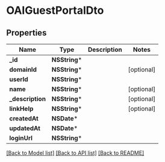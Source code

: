 # OAIGuestPortalDto

## Properties
Name | Type | Description | Notes
------------ | ------------- | ------------- | -------------
**_id** | **NSString*** |  | 
**domainId** | **NSString*** |  | [optional] 
**userId** | **NSString*** |  | 
**name** | **NSString*** |  | [optional] 
**_description** | **NSString*** |  | [optional] 
**linkHelp** | **NSString*** |  | [optional] 
**createdAt** | **NSDate*** |  | 
**updatedAt** | **NSDate*** |  | 
**loginUrl** | **NSString*** |  | 

[[Back to Model list]](../README#documentation-for-models) [[Back to API list]](../README#documentation-for-api-endpoints) [[Back to README]](../README)


